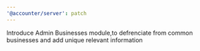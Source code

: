 ```yaml
---
'@accounter/server': patch
---
```


Introduce Admin Businesses module,to defrenciate from common businesses and add unique relevant
information

